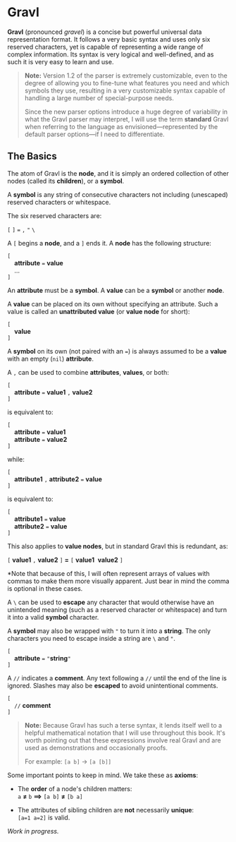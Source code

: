 # Gravl

**Gravl** (pronounced *gravel*) is a concise but powerful universal data representation format. It follows a very basic syntax and uses only six reserved characters, yet is capable of representing a wide range of complex information. Its syntax is very logical and well-defined, and as such it is very easy to learn and use.

> **Note:** Version 1.2 of the parser is extremely customizable, even to the degree of allowing you to fine-tune what features you need and which symbols they use, resulting in a very customizable syntax capable of handling a large number of special-purpose needs.
>
> Since the new parser options introduce a huge degree of variability in what the Gravl parser may interpret, I will use the term **standard** Gravl when referring to the language as envisioned—represented by the default parser options—if I need to differentiate.

## The Basics

The atom of Gravl is the **node**, and it is simply an ordered collection of other nodes (called its **children**), or a **symbol**.

A **symbol** is any string of consecutive characters not including (unescaped) reserved characters or whitespace.

The six reserved characters are:

`[`&nbsp;`]`&nbsp;`=`&nbsp;`,`&nbsp;`"`&nbsp;`\`

A `[` begins a **node**, and a `]` ends it. A **node** has the following structure:

`[`<br />
&nbsp;&nbsp;&nbsp;&nbsp;**attribute** `=` **value**<br />
&nbsp;&nbsp;&nbsp;&nbsp;…<br />
`]`

An **attribute** must be a **symbol**. A **value** can be a **symbol** or another **node**.

A **value** can be placed on its own without specifying an attribute. Such a value is called an **unattributed value** (or **value node** for short):

`[`<br />
&nbsp;&nbsp;&nbsp;&nbsp;**value**<br />
`]`

A **symbol** on its own (not paired with an `=`) is always assumed to be a **value** with an empty (`nil`) **attribute**.

A `,` can be used to combine **attributes**, **values**, or both:

`[`<br />
&nbsp;&nbsp;&nbsp;&nbsp;**attribute** `=` **value1** `,` **value2**<br />
`]`

is equivalent to:

`[`<br />
&nbsp;&nbsp;&nbsp;&nbsp;**attribute** `=` **value1**<br />
&nbsp;&nbsp;&nbsp;&nbsp;**attribute** `=` **value2**<br />
`]`

while:

`[`<br />
&nbsp;&nbsp;&nbsp;&nbsp;**attribute1** `,` **attribute2** `=` **value**<br />
`]`

is equivalent to:

`[`<br />
&nbsp;&nbsp;&nbsp;&nbsp;**attribute1** `=` **value**<br />
&nbsp;&nbsp;&nbsp;&nbsp;**attribute2** `=` **value**<br />
`]`

This also applies to **value nodes**, but in standard Gravl this is redundant, as:

`[` **value1** `,` **value2** `]` **=** `[` **value1**&nbsp;&nbsp;**value2** `]`

*Note that because of this, I will often represent arrays of values with commas to make them more visually apparent. Just bear in mind the comma is optional in these cases.

A `\` can be used to **escape** any character that would otherwise have an unintended meaning (such as a reserved character or whitespace) and turn it into a valid **symbol** character.

A **symbol** may also be wrapped with `"` to turn it into a **string**. The only characters you need to escape inside a string are `\` and `"`.

`[`<br />
&nbsp;&nbsp;&nbsp;&nbsp;**attribute** `=` `"`**string**`"`<br />
`]`

A `//` indicates a **comment**. Any text following a `//` until the end of the line is ignored. Slashes may also be **escaped** to avoid unintentional comments.

`[`<br />
&nbsp;&nbsp;&nbsp;&nbsp;`//` **comment**<br />
`]`

> **Note:** Because Gravl has such a terse syntax, it lends itself well to a helpful mathematical notation that I will use throughout this book. It's worth pointing out that these expressions involve real Gravl and are used as demonstrations and occasionally proofs.
>
> For example: `[a b]` → `[a [b]]`

Some important points to keep in mind. We take these as **axioms**:

- The **order** of a node's children matters:<br />
`a` **≠** `b` **⟹** `[a b]` **≠** `[b a]`

- The attributes of sibling children are **not** necessarily **unique**:<br />
`[a=1 a=2]` is valid.

*Work in progress.*
